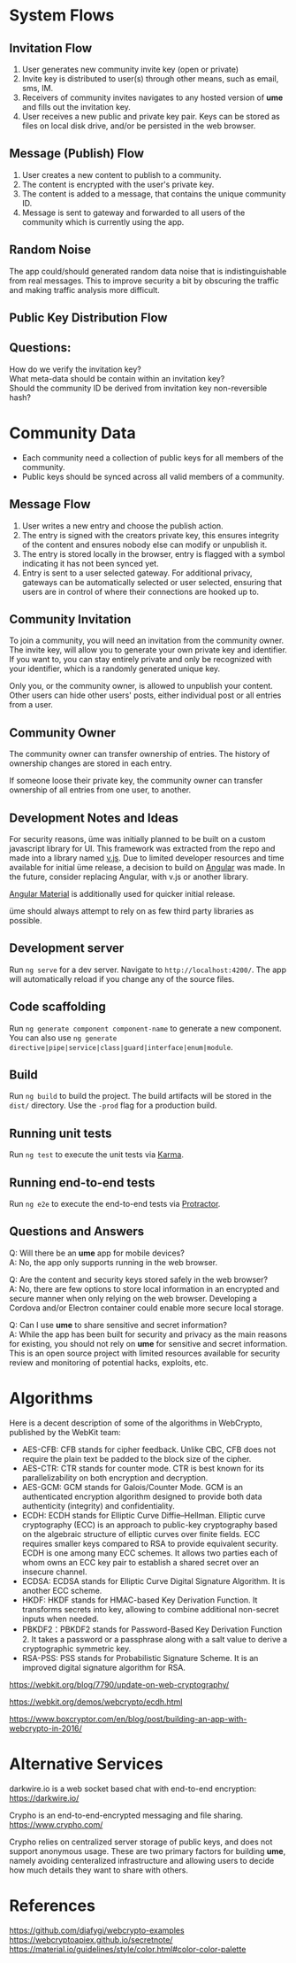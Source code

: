 # System Flows

## Invitation Flow

1. User generates new community invite key (open or private)
2. Invite key is distributed to user(s) through other means, such as email, sms, IM.
3. Receivers of community invites navigates to any hosted version of **ume** and fills out the invitation key.
4. User receives a new public and private key pair. Keys can be stored as files on local disk drive, and/or be persisted in the web browser.

## Message (Publish) Flow
1. User creates a new content to publish to a community.
2. The content is encrypted with the user's private key.
3. The content is added to a message, that contains the unique community ID.
4. Message is sent to gateway and forwarded to all users of the community which is currently using the app.


## Random Noise
The app could/should generated random data noise that is indistinguishable from real messages. This to improve security a bit by obscuring the traffic and making traffic analysis more difficult.


## Public Key Distribution Flow

## Questions:

How do we verify the invitation key?   
What meta-data should be contain within an invitation key?   
Should the community ID be derived from invitation key non-reversible hash?  

# Community Data

- Each community need a collection of public keys for all members of the community.
- Public keys should be synced across all valid members of a community.

## Message Flow

1. User writes a new entry and choose the publish action.
2. The entry is signed with the creators private key, this ensures integrity of the content and ensures nobody else can modify or unpublish it.
3. The entry is stored locally in the browser, entry is flagged with a symbol indicating it has not been synced yet.
4. Entry is sent to a user selected gateway. For additional privacy, gateways can be automatically selected or user selected, ensuring that users are in control of where their connections are hooked up to.

## Community Invitation

To join a community, you will need an invitation from the community owner. The invite key, will allow you to generate your own private key and identifier. If you want to, you can stay entirely private and only be recognized with your identifier, which is a randomly generated unique key.

Only you, or the community owner, is allowed to unpublish your content. Other users can hide other users' posts, either individual post or all entries from a user.

## Community Owner

The community owner can transfer ownership of entries. The history of ownership changes are stored in each entry.

If someone loose their private key, the community owner can transfer ownership of all entries from one user, to another.

## Development Notes and Ideas

For security reasons, üme was initially planned to be built on a custom javascript library for UI. This framework was extracted from the repo and made into a library named [v.js](https://github.com/sondreb/v.js). Due to limited developer resources and time available for initial üme release, a decision to build on [Angular](https://angular.io/) was made. In the future, consider replacing Angular, with v.js or another library.

[Angular Material](https://material.angular.io/) is additionally used for quicker initial release.

üme should always attempt to rely on as few third party libraries as possible.

## Development server

Run `ng serve` for a dev server. Navigate to `http://localhost:4200/`. The app will automatically reload if you change any of the source files.

## Code scaffolding

Run `ng generate component component-name` to generate a new component. You can also use `ng generate directive|pipe|service|class|guard|interface|enum|module`.

## Build

Run `ng build` to build the project. The build artifacts will be stored in the `dist/` directory. Use the `-prod` flag for a production build.

## Running unit tests

Run `ng test` to execute the unit tests via [Karma](https://karma-runner.github.io).

## Running end-to-end tests

Run `ng e2e` to execute the end-to-end tests via [Protractor](http://www.protractortest.org/).

## Questions and Answers

Q: Will there be an **ume** app for mobile devices?   
A: No, the app only supports running in the web browser.

Q: Are the content and security keys stored safely in the web browser?   
A: No, there are few options to store local information in an encrypted and secure manner when only relying on the web browser. Developing a Cordova and/or Electron container could enable more secure local storage.

Q: Can I use **ume** to share sensitive and secret information?   
A: While the app has been built for security and privacy as the main reasons for existing, you should not rely on **ume** for sensitive and secret information. This is an open source project with limited resources available for security review and monitoring of potential hacks, exploits, etc.

# Algorithms

Here is a decent description of some of the algorithms in WebCrypto, published by the WebKit team:

* AES-CFB: CFB stands for cipher feedback. Unlike CBC, CFB does not require the plain text be padded to the block size of the cipher.
* AES-CTR: CTR stands for counter mode. CTR is best known for its parallelizability on both encryption and decryption.
* AES-GCM: GCM stands for Galois/Counter Mode. GCM is an authenticated encryption algorithm designed to provide both data authenticity (integrity) and confidentiality.
* ECDH: ECDH stands for Elliptic Curve Diffie–Hellman. Elliptic curve cryptography (ECC) is an approach to public-key cryptography based on the algebraic structure of elliptic curves over finite fields. ECC requires smaller keys compared to RSA to provide equivalent security. ECDH is one among many ECC schemes. It allows two parties each of whom owns an ECC key pair to establish a shared secret over an insecure channel.
* ECDSA: ECDSA stands for Elliptic Curve Digital Signature Algorithm. It is another ECC scheme.
* HKDF: HKDF stands for HMAC-based Key Derivation Function. It transforms secrets into key, allowing to combine additional non-secret inputs when needed.
* PBKDF2：PBKDF2 stands for Password-Based Key Derivation Function 2. It takes a password or a passphrase along with a salt value to derive a cryptographic symmetric key.
* RSA-PSS: PSS stands for Probabilistic Signature Scheme. It is an improved digital signature algorithm for RSA.

https://webkit.org/blog/7790/update-on-web-cryptography/

https://webkit.org/demos/webcrypto/ecdh.html

https://www.boxcryptor.com/en/blog/post/building-an-app-with-webcrypto-in-2016/

# Alternative Services

darkwire.io is a web socket based chat with end-to-end encryption:   
https://darkwire.io/

Crypho is an end-to-end-encrypted messaging and file sharing.    
https://www.crypho.com/

Crypho relies on centralized server storage of public keys, and does not support anonymous usage. These are two primary factors for building **ume**, namely avoiding centeralized infrastructure and allowing users to decide how much details they want to share with others.

# References

https://github.com/diafygi/webcrypto-examples
https://webcryptoapiex.github.io/secretnote/
https://material.io/guidelines/style/color.html#color-color-palette
